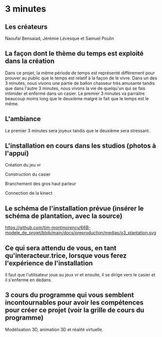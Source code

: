 # 3 minutes

## Les créateurs
Naoufal Bensaiad, Jérémie Lévesque et Samuel Poulin

## La façon dont le thème du temps est exploité dans la création
Dans ce projet, la même période de temps est représenté différement pour prouver au public que le temps est relatif à la façon de le vivre. Dans un des 3 minutes, nous vivons une partie de ballon chasseur très amusante tandis que dans l'autre 3 minutes, nous vivons la vie de quelqu'un qui se fais intimider et enfermé dans un casier. Le premier 3 minutes va parraitre beaucoup moins long que le deuxième malgré le fait que le temps est le même.

## L'ambiance
Le premier 3 minutes sera joyeux tandis que le deuxième sera stressant.

## L'installation en cours dans les studios (photos à l'appui)
Création du jeu vr

Construction du casier

Branchement des gros haut parleur

Connection de la kinect


## Le schéma de l'installation prévue (insérer le schéma de plantation, avec la source)

https://github.com/tim-montmorency/66B-modele_de_projet/blob/main/docs/preproduction/medias/o3_plantation.svg

## Ce qui sera attendu de vous, en tant qu'interacteur.trice, lorsque vous ferez l'expérience de l'installation
Il faut que l'utilisateur joue au jeux vr et ensuite, il se dirige vers le casier et il s'enferme en dedans.

## 3 cours du programme qui vous semblent incontournables pour avoir les compétences pour créer ce projet (voir la grille de cours du programme)
Modélisation 3D, animation 3D et réalité virtuelle.
